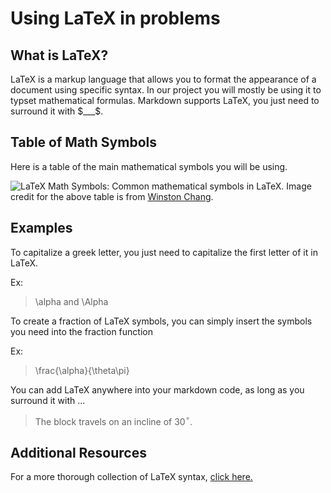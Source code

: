 # Using LaTeX in problems

## What is LaTeX?

LaTeX is a markup language that allows you to format the appearance of a document using specific syntax.
In our project you will mostly be using it to typset mathematical formulas. Markdown supports LaTeX, you just need to surround it with $___$.

## Table of Math Symbols

Here is a table of the main mathematical symbols you will be using.

![LaTeX Math Symbols: Common mathematical symbols in LaTeX.](../images/latex_math.png)
Image credit for the above table is from [Winston Chang](https://github.com/wch/latexsheet/blob/ef6d3f438c0e2e5499ffbe79a4be21960c9b3b07/latexsheet.pdf).

## Examples

To capitalize a greek letter, you just need to capitalize the first letter of it in LaTeX.

Ex:

> \alpha and \Alpha

To create a fraction of LaTeX symbols, you can simply insert the symbols you need into the fraction function

Ex:

> \frac{\alpha}{\theta\pi}

You can add LaTeX anywhere into your markdown code, as long as you surround it with $...$

> The block travels on an incline of 30$^{\circ}$.

## Additional Resources

For a more thorough collection of LaTeX syntax, [click here.](https://github.com/wch/latexsheet/blob/ef6d3f438c0e2e5499ffbe79a4be21960c9b3b07/latexsheet.pdf)
